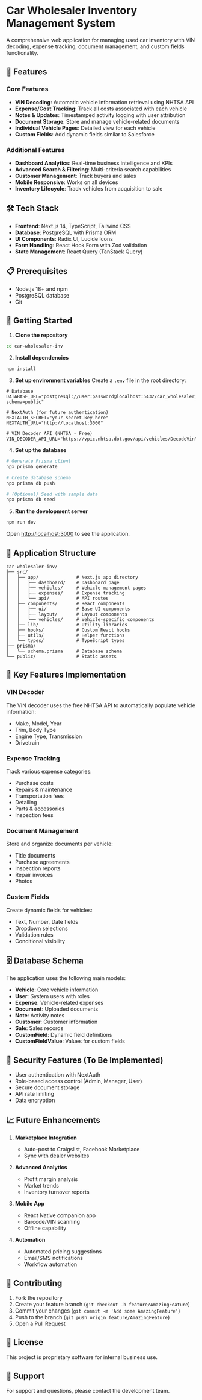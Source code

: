 # Car Wholesaler Inventory Management System

A comprehensive web application for managing used car inventory with VIN decoding, expense tracking, document management, and custom fields functionality.

## 🚀 Features

### Core Features
- **VIN Decoding**: Automatic vehicle information retrieval using NHTSA API
- **Expense/Cost Tracking**: Track all costs associated with each vehicle
- **Notes & Updates**: Timestamped activity logging with user attribution
- **Document Storage**: Store and manage vehicle-related documents
- **Individual Vehicle Pages**: Detailed view for each vehicle
- **Custom Fields**: Add dynamic fields similar to Salesforce

### Additional Features
- **Dashboard Analytics**: Real-time business intelligence and KPIs
- **Advanced Search & Filtering**: Multi-criteria search capabilities
- **Customer Management**: Track buyers and sales
- **Mobile Responsive**: Works on all devices
- **Inventory Lifecycle**: Track vehicles from acquisition to sale

## 🛠️ Tech Stack

- **Frontend**: Next.js 14, TypeScript, Tailwind CSS
- **Database**: PostgreSQL with Prisma ORM
- **UI Components**: Radix UI, Lucide Icons
- **Form Handling**: React Hook Form with Zod validation
- **State Management**: React Query (TanStack Query)

## 📋 Prerequisites

- Node.js 18+ and npm
- PostgreSQL database
- Git

## 🚀 Getting Started

1. **Clone the repository**
```bash
cd car-wholesaler-inv
```

2. **Install dependencies**
```bash
npm install
```

3. **Set up environment variables**
Create a `.env` file in the root directory:
```env
# Database
DATABASE_URL="postgresql://user:password@localhost:5432/car_wholesaler_db?schema=public"

# NextAuth (for future authentication)
NEXTAUTH_SECRET="your-secret-key-here"
NEXTAUTH_URL="http://localhost:3000"

# VIN Decoder API (NHTSA - Free)
VIN_DECODER_API_URL="https://vpic.nhtsa.dot.gov/api/vehicles/DecodeVin"
```

4. **Set up the database**
```bash
# Generate Prisma client
npx prisma generate

# Create database schema
npx prisma db push

# (Optional) Seed with sample data
npx prisma db seed
```

5. **Run the development server**
```bash
npm run dev
```

Open [http://localhost:3000](http://localhost:3000) to see the application.

## 📱 Application Structure

```
car-wholesaler-inv/
├── src/
│   ├── app/              # Next.js app directory
│   │   ├── dashboard/    # Dashboard page
│   │   ├── vehicles/     # Vehicle management pages
│   │   ├── expenses/     # Expense tracking
│   │   └── api/          # API routes
│   ├── components/       # React components
│   │   ├── ui/           # Base UI components
│   │   ├── layout/       # Layout components
│   │   └── vehicles/     # Vehicle-specific components
│   ├── lib/              # Utility libraries
│   ├── hooks/            # Custom React hooks
│   ├── utils/            # Helper functions
│   └── types/            # TypeScript types
├── prisma/
│   └── schema.prisma     # Database schema
└── public/               # Static assets
```

## 🔧 Key Features Implementation

### VIN Decoder
The VIN decoder uses the free NHTSA API to automatically populate vehicle information:
- Make, Model, Year
- Trim, Body Type
- Engine Type, Transmission
- Drivetrain

### Expense Tracking
Track various expense categories:
- Purchase costs
- Repairs & maintenance
- Transportation fees
- Detailing
- Parts & accessories
- Inspection fees

### Document Management
Store and organize documents per vehicle:
- Title documents
- Purchase agreements
- Inspection reports
- Repair invoices
- Photos

### Custom Fields
Create dynamic fields for vehicles:
- Text, Number, Date fields
- Dropdown selections
- Validation rules
- Conditional visibility

## 🗄️ Database Schema

The application uses the following main models:
- **Vehicle**: Core vehicle information
- **User**: System users with roles
- **Expense**: Vehicle-related expenses
- **Document**: Uploaded documents
- **Note**: Activity notes
- **Customer**: Customer information
- **Sale**: Sales records
- **CustomField**: Dynamic field definitions
- **CustomFieldValue**: Values for custom fields

## 🔐 Security Features (To Be Implemented)

- User authentication with NextAuth
- Role-based access control (Admin, Manager, User)
- Secure document storage
- API rate limiting
- Data encryption

## 📈 Future Enhancements

1. **Marketplace Integration**
   - Auto-post to Craigslist, Facebook Marketplace
   - Sync with dealer websites

2. **Advanced Analytics**
   - Profit margin analysis
   - Market trends
   - Inventory turnover reports

3. **Mobile App**
   - React Native companion app
   - Barcode/VIN scanning
   - Offline capability

4. **Automation**
   - Automated pricing suggestions
   - Email/SMS notifications
   - Workflow automation

## 🤝 Contributing

1. Fork the repository
2. Create your feature branch (`git checkout -b feature/AmazingFeature`)
3. Commit your changes (`git commit -m 'Add some AmazingFeature'`)
4. Push to the branch (`git push origin feature/AmazingFeature`)
5. Open a Pull Request

## 📝 License

This project is proprietary software for internal business use.

## 💬 Support

For support and questions, please contact the development team.
